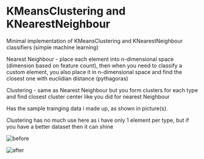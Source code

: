 # KMeansClustering and KNearestNeighbour
Minimal implementation of KMeansClustering and KNearestNeighbour classifiers (simple machine learning)

Nearest Neighbour - place each element into n-dimensional space (dimension based on feature count), then when you need to classify a custom element, you also place it in n-dimensional space and find the closest one with euclidian distance (pythagoras)

Clustering - same as Nearest Neighbour but you form clusters for each type and find closest cluster center like you did for nearest Neighbour

Has the sample trainging data i made up, as shown in picture(s).

Clustering has no much use here as i have only 1 element per type, but if you have a better dataset then it can shine

![before](https://user-images.githubusercontent.com/41348897/44055834-d071a1ec-9f46-11e8-9f68-c296cbc3d154.png)

![after](https://user-images.githubusercontent.com/41348897/44055833-d047f374-9f46-11e8-9419-7cc4a5371fa2.png)


